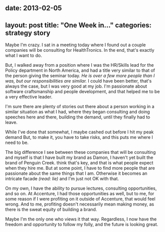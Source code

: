 date: 2013-02-05
---
layout: post
title: "One Week in..."
categories: strategy story
---

<!--# One Week In...-->

Maybe I'm crazy. I sat in a meeting today where I found out a couple companies will be consulting for HealthTronics. In the end, that's exactly what I want to do.

But, I walked away from a position where I was the HR/Skills lead for the Policy department in North America, and had a title very similar to that of the person giving the seminar today. *He is over a few more people than I was, but our responsibilities are similar.* I could have been better, that's always the case, but I was very good at my job. I'm passionate about software craftsmanship and people development, and that helped me to be a very effective leader. 

I'm sure there are plenty of stories out there about a person working in a similar situation as what I had, where they began consulting and doing speeches here and there, building the demand, until they finally had to leave.

While I've done that somewhat, I maybe cashed out before I hit my peak demand But, to make it, you have to take risks, and this puts me where I need to be.

The big difference I see between these companies that will be consulting and myself is that I have built my brand as Damon, I haven't yet built the brand of Penguin Creek.  think that's key, and that is what people expect when they hire me. But at some point, I have to find more people that are passionate about the same things that I am. Otherwise it becomes an intricate facade *(read: lie)* and I'm just not OK with that.

On my own, I have the ability to pursue lectures, consulting opportunities, and so on. At Accenture, I had those opportunities as well, but to me, for some reason if I were profiting on it outside of Accenture, that would feel wrong. And to me, profiting doesn't necessarily mean making money, as there is the sweat equity of building a brand.

Maybe I'm the only one who views it that way. Regardless, I now have the freedom and opportunity to follow my folly, and the future is looking great.
